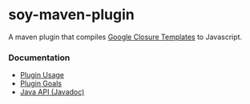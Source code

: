 soy-maven-plugin
==================

A maven plugin that compiles [Google Closure
Templates](https://developers.google.com/closure/templates/) to
Javascript.

### Documentation

* [Plugin Usage](http://wibidata.github.com/soy-maven-plugin/1.0.0-SNAPSHOT/usage.html)
* [Plugin Goals](http://wibidata.github.com/soy-maven-plugin/1.0.0-SNAPSHOT/plugin-info.html)
* [Java API (Javadoc)](http://wibidata.github.com/soy-maven-plugin/1.0.0-SNAPSHOT/apidocs/)
